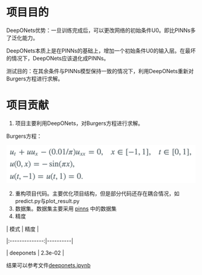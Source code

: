 # 项目目的

DeepONets优势：一旦训练完成后，可以更改网络的初始条件U0。即比PINNs多了泛化能力。

DeepONets本质上是在PINNs的基础上，增加一个初始条件U0的输入层。在最坏的情况下，DeepONets应该退化成PINNs。

测试目的：在其余条件与PINNs模型保持一致的情况下，利用DeepONets重新对Burgers方程进行求解。

# 项目贡献

1. 项目主要利用DeepONets，对Burgers方程进行求解。

Burgers方程：

![](md_file/bugers_equation.png)

2. 重构项目代码。主要优化项目结构，但是部分代码还存在耦合情况，如predict.py与plot_result.py
3. 数据集。数据集主要采用 [pinns](https://github.com/maziarraissi/PINNs.git) 中的数据集
4. 精度



|       模式       | 精度       |

|:--------------:|----------|

|    deeponets    | 2.3e-02  |





结果可以参考文件[deeponets.ipynb](result/deeponets.ipynb)



[//]: # (5. 总结)

[//]: # (   1. 增加blocks层数不一定对结果有促进作用)

[//]: # (   2. dam对模型有促进作用)

[//]: # (   3. 采用dense模型和u-nets网络可能对结果还有进一步对促进作用。未来精度可以达到e-05左右，详情可以参考[github项目]&#40;https://github.com/okada39/pinn_burgers.git&#41;)

[//]: # (   )